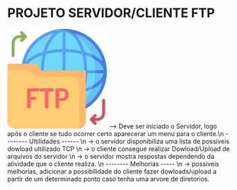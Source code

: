 #   PROJETO SERVIDOR/CLIENTE FTP
<img src="images/ftp.png">
--> Deve ser iniciado o Servidor, logo após o cliente se tudo ocorrer certo aparecerar um menu para o cliente.\n  
-------- Ultilidades ------ \n
-> o servidor disponibiliza uma lista de possiveis dowload ultilizado TCP \n  
-> o cliente consegue realizar Dowload/Upload de arquivos do servidor \n
-> o servidor mostra respostas dependendo da atividade que o cliente realiza. \n
-------- Melhorias ----- \n
-> possiveis melhorias, adicionar a possibilidade do cliente fazer dowloads/upload
a partir de um determinado ponto caso tenha uma arvore de diretorios.
